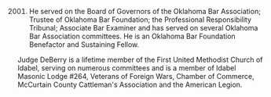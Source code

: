 ﻿---
fname: 'Michael'
lname: 'DeBerry'
id: 857
published: false
layout: judge-bio
---
2001. He
served on the Board of Governors of the Oklahoma Bar Association;
Trustee of Oklahoma Bar Foundation; the Professional Responsibility
Tribunal; Associate Bar Examiner and has served on several Oklahoma Bar
Association committees. He is an Oklahoma Bar Foundation Benefactor and
Sustaining Fellow.

Judge DeBerry is a lifetime member of the First United Methodist Church
of Idabel, serving on numerous committees and is a member of Idabel
Masonic Lodge \#264, Veterans of Foreign Wars, Chamber of Commerce,
McCurtain County Cattleman's Association and the American Legion.
